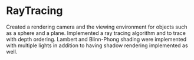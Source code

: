 # RayTracing
Created a rendering camera and the viewing environment for objects such as a sphere and a plane. Implemented a ray tracing algorithm and to trace with depth ordering.   Lambert and Blinn-Phong shading were implemented with multiple lights in addition to having shadow rendering implemented as well. 
